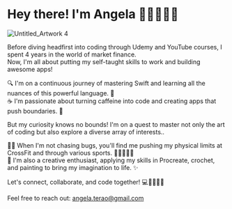 # Hey there! I'm Angela 👋🏻👩🏻‍💻

![Untitled_Artwork 4](https://github.com/angelaterao/angelaterao/assets/118790712/86b63be6-c45c-4628-8f18-d42581284324)

Before diving headfirst into coding through Udemy and YouTube courses, I spent 4 years in the world of market finance.  
Now, I'm all about putting my self-taught skills to work and building awesome apps!

🔍 I'm on a continuous journey of mastering Swift and learning all the nuances of this powerful language. 🧠   
☕ I'm passionate about turning caffeine into code and creating apps that push boundaries. 🚀

But my curiosity knows no bounds! I'm on a quest to master not only the art of coding but also explore a diverse array of interests..

🏋️‍♂️ When I'm not chasing bugs, you'll find me pushing my physical limits at CrossFit and through various sports. 🏃🏊‍♀️🧗‍♀️  
🎨 I'm also a creative enthusiast, applying my skills in Procreate, crochet, and painting to bring my imagination to life. ✨

Let's connect, collaborate, and code together! 💻🫱🏻‍🫲🏽

Feel free to reach out: [angela.terao@gmail.com](mailto:youremail@example.com)  






<!--
📚 I believe in the power of lifelong learning, so expect my brain to be a constant work-in-progress! 🧠
**angelaterao/angelaterao** is a ✨ _special_ ✨ repository because its `README.md` (this file) appears on your GitHub profile.

Here are some ideas to get you started:

- 🔭 I’m currently working on ...
- 🌱 I’m currently learning ...
- 👯 I’m looking to collaborate on ...
- 🤔 I’m looking for help with ...
- 💬 Ask me about ...
- 📫 How to reach me: ...
- 😄 Pronouns: ...
- ⚡ Fun fact: ...
-->
